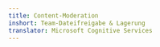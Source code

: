 ```yaml
---
title: Content-Moderation
inshort: Team-Dateifreigabe & Lagerung
translator: Microsoft Cognitive Services
---
```





